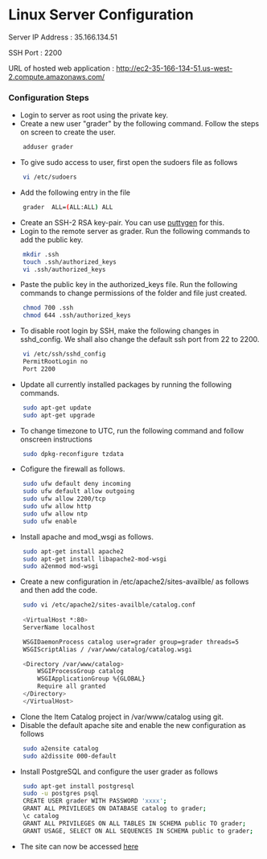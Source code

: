 # Linux Server Configuration

Server IP Address : 35.166.134.51

SSH Port : 2200

URL of hosted web application : http://ec2-35-166-134-51.us-west-2.compute.amazonaws.com/

### Configuration Steps

- Login to server as root using the private key.
- Create a new user "grader" by the following command. Follow the steps on screen to create the user.
```sh
    adduser grader
```
- To give sudo access to user, first open the sudoers file as follows
```sh
    vi /etc/sudoers
```
- Add the following entry in the file
```sh
    grader  ALL=(ALL:ALL) ALL
```
- Create an SSH-2 RSA key-pair. You can use [puttygen](http://www.chiark.greenend.org.uk/~sgtatham/putty/download.html) for this.
- Login to the remote server as grader. Run the following commands to add the public key.
```sh
    mkdir .ssh
    touch .ssh/authorized_keys
    vi .ssh/authorized_keys
```
- Paste the public key in the authorized_keys file. Run the following commands to change permissions of the folder and file just created.
```sh
    chmod 700 .ssh
    chmod 644 .ssh/authorized_keys
```
- To disable root login by SSH, make the following changes in sshd_config. We shall also change the default ssh port from 22 to 2200.
```sh
    vi /etc/ssh/sshd_config
    PermitRootLogin no
    Port 2200
```
- Update all currently installed packages by running the following commands.
```sh
    sudo apt-get update
    sudo apt-get upgrade
```
- To change timezone to UTC, run the following command and follow onscreen instructions
```sh
    sudo dpkg-reconfigure tzdata
```
- Cofigure the firewall as follows.
```sh
    sudo ufw default deny incoming
    sudo ufw default allow outgoing
    sudo ufw allow 2200/tcp
    sudo ufw allow http
    sudo ufw allow ntp
    sudo ufw enable
```
- Install apache and mod_wsgi as follows.
```sh
    sudo apt-get install apache2
    sudo apt-get install libapache2-mod-wsgi
    sudo a2enmod mod-wsgi
```
- Create a new configuration in /etc/apache2/sites-availble/ as follows and then add the code.
```sh
    sudo vi /etc/apache2/sites-availble/catalog.conf
    
    <VirtualHost *:80>
    ServerName localhost

    WSGIDaemonProcess catalog user=grader group=grader threads=5
    WSGIScriptAlias / /var/www/catalog/catalog.wsgi

    <Directory /var/www/catalog>
        WSGIProcessGroup catalog
        WSGIApplicationGroup %{GLOBAL}
        Require all granted
    </Directory>
    </VirtualHost>
```
- Clone the Item Catalog project in /var/www/catalog using git.
- Disable the default apache site and enable the new configuration as follows
```sh
    sudo a2ensite catalog
    sudo a2dissite 000-default
```
- Install PostgreSQL and configure the user grader as follows
```sh
    sudo apt-get install postgresql
    sudo -u postgres psql
    CREATE USER grader WITH PASSWORD 'xxxx';
    GRANT ALL PRIVILEGES ON DATABASE catalog to grader;
    \c catalog
    GRANT ALL PRIVILEGES ON ALL TABLES IN SCHEMA public TO grader;
    GRANT USAGE, SELECT ON ALL SEQUENCES IN SCHEMA public to grader;
```
- The site can now be accessed [here](http://ec2-35-166-134-51.us-west-2.compute.amazonaws.com/)
